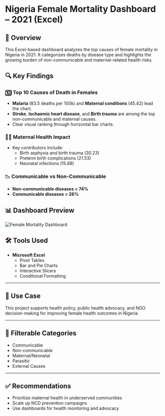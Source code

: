 # Nigeria Female Mortality Dashboard – 2021 (Excel)

## 📌 Overview  
This Excel-based dashboard analyzes the top causes of female mortality in Nigeria in 2021. It categorizes deaths by disease type and highlights the growing burden of non-communicable and maternal-related health risks.

## 🔍 Key Findings

### 🔟 Top 10 Causes of Death in Females
- **Malaria** (83.5 deaths per 100k) and **Maternal conditions** (45.42) lead the chart.
- **Stroke**, **Ischaemic heart disease**, and **Birth trauma** are among the top non-communicable and maternal causes.
- Clear visual ranking through horizontal bar charts.

### 👩‍🍼 Maternal Health Impact
- Key contributors include:
  - Birth asphyxia and birth trauma (30.23)
  - Preterm birth complications (21.53)
  - Neonatal infections (15.68)

### 📉 Communicable vs Non-Communicable
- **Non-communicable diseases = 74%**
- **Communicable diseases = 26%**

## 📊 Dashboard Preview  
![Female Mortality Dashboard](MORTALITY.png.jpng)


## 🛠️ Tools Used  
- **Microsoft Excel**
  - Pivot Tables
  - Bar and Pie Charts
  - Interactive Slicers
  - Conditional Formatting

---

## 🎯 Use Case  
This project supports health policy, public health advocacy, and NGO decision-making for improving female health outcomes in Nigeria.

---

## 📂 Filterable Categories
- Communicable
- Non-communicable
- Maternal/Neonatal
- Parasitic
- External Causes

---

## ✅ Recommendations
- Prioritize maternal health in underserved communities
- Scale up NCD prevention campaigns
- Use dashboards for health monitoring and advocacy

